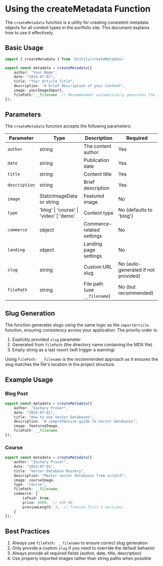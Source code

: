 # Using the createMetadata Function

The `createMetadata` function is a utility for creating consistent metadata objects for all content types in the portfolio site. This document explains how to use it effectively.

## Basic Usage

```typescript
import { createMetadata } from '@/utils/createMetadata'

export const metadata = createMetadata({
    author: "Your Name", 
    date: "2024-07-01",
    title: "Your Article Title",
    description: "A brief description of your content",
    image: yourImageImport,
    filePath: __filename  // Recommended: automatically generates the slug
});
```

## Parameters

The `createMetadata` function accepts the following parameters:

| Parameter | Type | Description | Required |
|-----------|------|-------------|----------|
| `author` | string | The content author | Yes |
| `date` | string | Publication date | Yes |
| `title` | string | Content title | Yes |
| `description` | string | Brief description | Yes |
| `image` | StaticImageData or string | Featured image | No |
| `type` | 'blog' \| 'course' \| 'video' \| 'demo' | Content type | No (defaults to 'blog') |
| `commerce` | object | Commerce-related settings | No |
| `landing` | object | Landing page settings | No |
| `slug` | string | Custom URL slug | No (auto-generated if not provided) |
| `filePath` | string | File path (use `__filename`) | No (but recommended) |

## Slug Generation

The function generates slugs using the same logic as the `importArticle` function, ensuring consistency across your application. The priority order is:

1. Explicitly provided `slug` parameter
2. Generated from `filePath` (the directory name containing the MDX file)
3. Empty string as a last resort (will trigger a warning)

Using `filePath: __filename` is the recommended approach as it ensures the slug matches the file's location in the project structure.

## Example Usage

### Blog Post

```typescript
export const metadata = createMetadata({
    author: "Zachary Proser", 
    date: "2024-07-01",
    title: "How to Use Vector Databases",
    description: "A comprehensive guide to vector databases",
    image: featuredImage,
    filePath: __filename
});
```

### Course

```typescript
export const metadata = createMetadata({
    author: "Zachary Proser", 
    date: "2024-07-01",
    title: "Vector Database Mastery",
    description: "Master vector databases from scratch",
    image: courseImage,
    type: "course",
    filePath: __filename,
    commerce: {
        isPaid: true,
        price: 4900,  // $49.00
        previewLength: 3,  // Preview first 3 sections
    }
});
```

## Best Practices

1. Always use `filePath: __filename` to ensure correct slug generation
2. Only provide a custom `slug` if you need to override the default behavior
3. Always provide all required fields (author, date, title, description)
4. Use properly imported images rather than string paths when possible